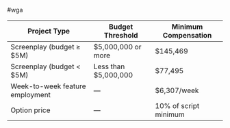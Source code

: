 #wga 

| Project Type                    | Budget Threshold     | Minimum Compensation  |
| ------------------------------- | -------------------- | --------------------- |
| Screenplay (budget ≥ $5M)       | $5,000,000 or more   | $145,469              |
| Screenplay (budget < $5M)       | Less than $5,000,000 | $77,495               |
| Week-to-week feature employment | —                    | $6,307/week           |
| Option price                    | —                    | 10% of script minimum |